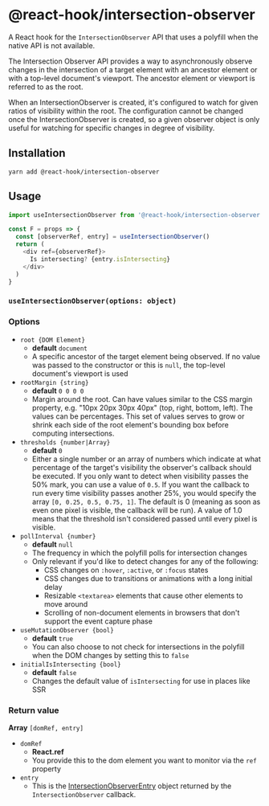 # @react-hook/intersection-observer
A React hook for the `IntersectionObserver` API that uses a polyfill when the native API is not available.

The Intersection Observer API provides a way to asynchronously observe changes in 
the intersection of a target element with an ancestor element or with a top-level document's viewport. The ancestor 
element or viewport is referred to as the root.

When an IntersectionObserver is created, it's configured to watch for given ratios of visibility within the root. The 
configuration cannot be changed once the IntersectionObserver is created, so a given observer object is only useful for 
watching for specific changes in degree of visibility.

## Installation
`yarn add @react-hook/intersection-observer`

## Usage
```js
import useIntersectionObserver from '@react-hook/intersection-observer'

const F = props => {
  const [observerRef, entry] = useIntersectionObserver()
  return (
    <div ref={observerRef}>
      Is intersecting? {entry.isIntersecting}
    </div>
  )
}
```

### `useIntersectionObserver(options: object)`

### Options
- `root {DOM Element}`
    - **default** `document`
    - A specific ancestor of the target element being observed. If no value was passed to the constructor or this is 
      `null`, the top-level document's viewport is used
- `rootMargin {string}`
    - **default** `0 0 0 0`
    - Margin around the root. Can have values similar to the CSS margin property, e.g.
      "10px 20px 30px 40px" (top, right, bottom, left). The values can be percentages. 
      This set of values serves to grow or shrink each side of the root element's bounding 
      box before computing intersections.
- `thresholds {number|Array}`
    - **default** `0`
    - Either a single number or an array of numbers which indicate at what percentage of the 
      target's visibility the observer's callback should be executed. If you only want to 
      detect when visibility passes the 50% mark, you can use a value of `0.5`. If you want the 
      callback to run every time visibility passes another 25%, you would specify the array 
      `[0, 0.25, 0.5, 0.75, 1]`. The default is 0 (meaning as soon as even one pixel is visible, 
      the callback will be run). A value of 1.0 means that the threshold isn't considered passed until 
      every pixel is visible.
- `pollInterval {number}`
    - **default** `null`
    - The frequency in which the polyfill polls for intersection changes
    - Only relevant if you'd like to detect changes for any of the following:
        - CSS changes on `:hover`, `:active`, or `:focus` states
        - CSS changes due to transitions or animations with a long initial delay
        - Resizable `<textarea>` elements that cause other elements to
            move around
        - Scrolling of non-document elements in browsers that don't support the event capture phase
- `useMutationObserver {bool}`
  -   **default** `true`
  -   You can also choose to not check for intersections in the polyfill
      when the DOM changes by setting this to `false`
- `initialIsIntersecting {bool}`
    - **default** `false`
    - Changes the default value of `isIntersecting` for use in places like SSR
    
### Return value
**Array** `[domRef, entry]`
- `domRef` 
  - **React.ref**
  - You provide this to the dom element you want to monitor via the
    `ref` property
- `entry`
  - This is the
    [IntersectionObserverEntry](https://developer.mozilla.org/en-US/docs/Web/API/IntersectionObserverEntry)
    object returned by the `IntersectionObserver` callback.
